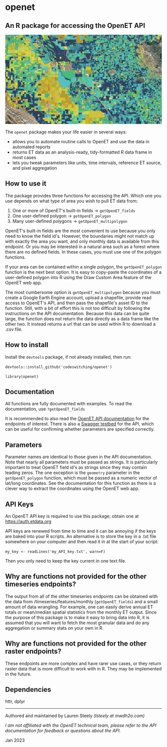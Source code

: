 # openet
## An R package for accessing the OpenET API

![OpenET screenshot](OpenET_screenshot.PNG?raw=true "Open ET screenshot")

The `openet` package makes your life easier in several ways:

- allows you to automate routine calls to OpenET and use the data in automated reports
- returns ET data as an analysis-ready, tidy-formatted R data frame in most cases
- lets you tweak parameters like units, time intervals, reference ET source, and pixel aggregation

## How to use it

The package provides three functions for accessing the API. Which one you use depends on what type of area you wish to pull ET data from:

1. One or more of OpenET's built-in fields -> `getOpenET_fields`
2. One user-defined polygon -> `getOpenET_polygon`
3. Many user-defined polygons -> `getOpenET_multipolygon`

OpenET's built-in fields are the most convenient to use because you only need to know the field id's. However, the boundaries might not match up with exactly the area you want, and only monthly data is available from this endpoint. Or you may be interested in a natural area such as a forest where there are no defined fields. In these cases, you must use one of the polygon functions.

If your area can be contained within a single polygon, the `getOpenET_polygon` function is the next best option. It is easy to copy-paste the coordinates of a user-defined polygon into R using the Draw Custom Area feature of the OpenET web app.

The most cumbersome option is `getOpenET_multipolygon` because you must create a Google Earth Engine account, upload a shapefile, provide read access to OpenET's API, and then pass the shapefile's asset ID to the function. Still, with a bit of effort this is not too difficult by following the instructions on the API documentation. Because this data can be quite large, the function does not return the data directly as a data frame like the other two. It instead returns a url that can be used within R to download a .csv file.

## How to install

Install the `devtools` package, if not already installed, then run:

`devtools::install_github('codeswitching/openet')`

`library(openet)`

## Documentation

All functions are fully documented with examples. To read the documentation, use `?getOpenET_fields`

It is recommended to also read the [OpenET API documentation](https://open-et.github.io/docs/build/html/index.html) for the endpoints of interest. There is also a [Swagger testbed](https://openet.dri.edu/docs) for the API, which can be useful for confirming whether parameters are specified correctly.

## Parameters

Parameter names are identical to those given in the API documentation. Note that nearly all parameters must be passed as strings. It is particularly important to treat OpenET field id's as strings since they may contain leading zeros. The one exception is the `geometry` parameter in the `getOpenET_polygon` function, which must be passed as a numeric vector of lat/long coordinates. See the documentation for this function as there is a clever way to extract the coordinates using the OpenET web app.

## API Keys

An OpenET API key is required to use this package; obtain one at https://auth.etdata.org

API keys are renewed from time to time and it can be annoying if the keys are baked into your R scripts. An alternative is to store the key in a .txt file somewhere on your computer and then read it in at the start of your script:

`my_key <- readLines('my_API_key.txt', warn=F)`

Then you only need to keep the key current in one text file.

## Why are functions not provided for the other timeseries endpoints?

The output from all of the other timeseries endpoints can be obtained with the data from /timeseries/features/monthly (`getOpenET_fields`) and a small amount of data wrangling. For example, one can easily derive annual ET totals or mean/median spatial statistics from the monthly ET output. Since the purpose of this package is to make it easy to bring data into R, it is assumed that you will want to fetch the most granular data and do any aggregation or summary stats on your own in R.

## Why are functions not provided for the other raster endpoints?

These endpoints are more complex and have rarer use cases, or they return raster data that is more difficult to work with in R. They may be implemented in the future.

## Dependencies

httr, dplyr

---

Authored and maintained by Lauren Steely *(lsteely at mwdh2o.com)*

*I am not affiliated with the OpenET technical team, please refer to the API documentation for feedback or questions about the API.*

Jan 2023
